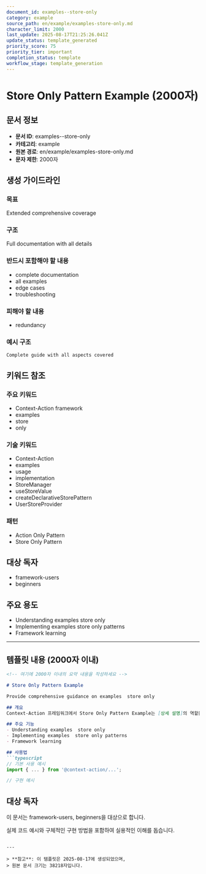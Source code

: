 ```yaml
---
document_id: examples--store-only
category: example
source_path: en/example/examples-store-only.md
character_limit: 2000
last_update: 2025-08-17T21:25:26.041Z
update_status: template_generated
priority_score: 75
priority_tier: important
completion_status: template
workflow_stage: template_generation
---
```


# Store Only Pattern Example (2000자)

## 문서 정보
- **문서 ID**: examples--store-only
- **카테고리**: example
- **원본 경로**: en/example/examples-store-only.md
- **문자 제한**: 2000자

## 생성 가이드라인

### 목표
Extended comprehensive coverage

### 구조
Full documentation with all details

### 반드시 포함해야 할 내용
- complete documentation
- all examples
- edge cases
- troubleshooting

### 피해야 할 내용  
- redundancy

### 예시 구조
```
Complete guide with all aspects covered
```

## 키워드 참조

### 주요 키워드
- Context-Action framework
- examples
- store
- only

### 기술 키워드
- Context-Action
- examples
- usage
- implementation
- StoreManager
- useStoreValue
- createDeclarativeStorePattern
- UserStoreProvider

### 패턴
- Action Only Pattern
- Store Only Pattern

## 대상 독자
- framework-users
- beginners

## 주요 용도
- Understanding examples  store only
- Implementing examples  store only patterns
- Framework learning

---

## 템플릿 내용 (2000자 이내)

```markdown
<!-- 여기에 2000자 이내의 요약 내용을 작성하세요 -->

# Store Only Pattern Example

Provide comprehensive guidance on examples  store only

## 개요
Context-Action 프레임워크에서 Store Only Pattern Example는 [상세 설명]의 역할을 담당합니다.

## 주요 기능
- Understanding examples  store only
- Implementing examples  store only patterns
- Framework learning

## 사용법
```typescript
// 기본 사용 예시
import { ... } from '@context-action/...';

// 구현 예시
```

## 대상 독자
이 문서는 framework-users, beginners을 대상으로 합니다.

실제 코드 예시와 구체적인 구현 방법을 포함하여 실용적인 이해를 돕습니다.
```

---

> **참고**: 이 템플릿은 2025-08-17에 생성되었으며, 
> 원본 문서 크기는 38218자입니다.
